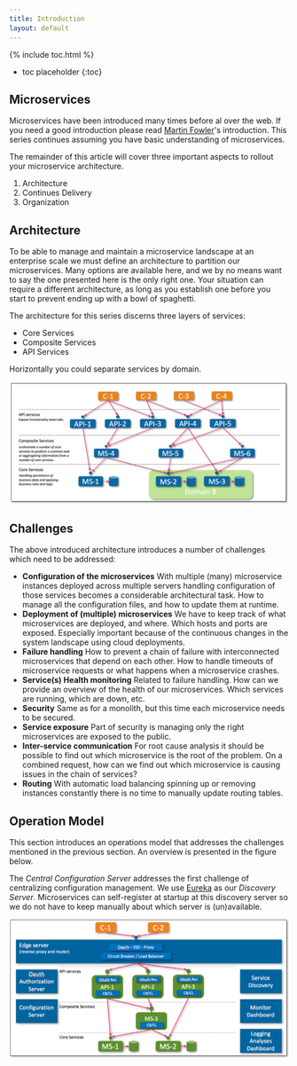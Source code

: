 ```yaml
---
title: Introduction
layout: default
---
```


{% include toc.html %}

* toc placeholder
{:toc}

## Microservices
Microservices have been introduced many times before al over the web. If you need a good introduction please read [Martin Fowler](http://martinfowler.com/microservices/)'s 
introduction. This series continues assuming you have basic understanding of microservices.

The remainder of this article will cover three important aspects to rollout your microservice architecture.

1. Architecture
2. Continues Delivery
3. Organization

## Architecture
To be able to manage and maintain a microservice landscape at an enterprise scale we must define an architecture to partition our microservices. Many options 
are available here, and we by no means want to say the one presented here is the only right one. Your situation can require a different architecture, as long 
as you establish one before you start to prevent ending up with a bowl of spaghetti.

The architecture for this series discerns three layers of services:

* Core Services
* Composite Services
* API Services

Horizontally you could separate services by domain.

![](images/introduction-architecture.png)

## Challenges

The above introduced architecture introduces a number of challenges which need to be addressed:

* **Configuration of the microservices** 
With multiple (many) microservice instances deployed across multiple servers handling configuration of those services becomes 
a considerable architectural task. How to manage all the configuration files, and how to update them at runtime.  
* **Deployment of (multiple) microservices**
We have to keep track of what microservices are deployed, and where. Which hosts and ports are exposed. Especially important 
because of the continuous changes in the system landscape
using cloud deployments.
* **Failure handling**
How to prevent a chain of failure with interconnected microservices that depend on each other. How to handle timeouts of 
microservice requests or what happens when a microservice crashes.
* **Service(s) Health monitoring**
Related to failure handling. How can we provide an overview of the health of our microservices. Which services are running, 
which are down, etc.
* **Security** 
Same as for a monolith, but this time each microservice needs to be secured.
* **Service exposure**
Part of security is managing only the right microservices are exposed to the public.
* **Inter-service communication**
For root cause analysis it should be possible to find out which microservice is the root of the problem. On a combined request, how 
can we find out which microservice is causing issues in the chain of services? 
* **Routing**
With automatic load balancing spinning up or removing instances constantly there is no time to manually update routing tables. 

## Operation Model

This section introduces an operations model that addresses the challenges mentioned in the previous section. An overview is presented 
in the figure below.

The *Central Configuration Server* addresses the first challenge of centralizing configuration management. We 
use [Eureka](https://www.google.com "Eureka on Github") as our *Discovery Server*. Microservices can self-register at startup 
at this discovery server so we do not have to keep manually about which server is (un)available.
 
 
![](images/introduction-operations-model.png)